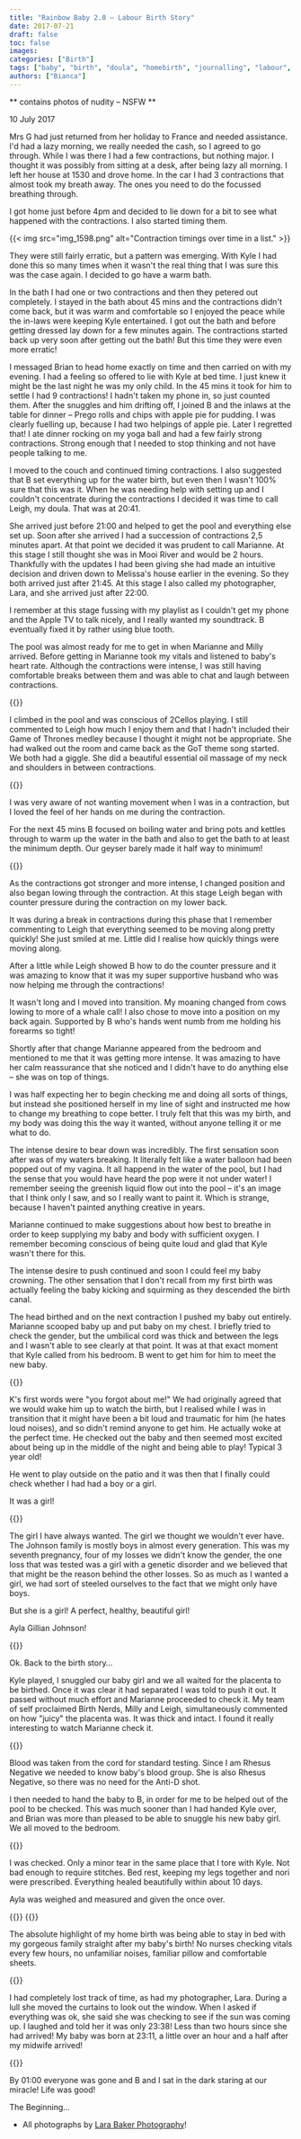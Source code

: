 ```yaml
---
title: "Rainbow Baby 2.0 – Labour Birth Story"
date: 2017-07-21
draft: false
toc: false
images:
categories: ["Birth"]
tags: ["baby", "birth", "doula", "homebirth", "journalling", "labour", "midwife", "natural birth", "nvd", "rainbow baby", "South Africa", "unmedicated labour", "waterbirth"]
authors: ["Bianca"]
---
```


** contains photos of nudity – NSFW **

10 July 2017

Mrs G had just returned from her holiday to France and needed assistance. I'd had a lazy morning, we really needed the cash, so I agreed to go through. While I was there I had a few contractions, but nothing major. I thought it was possibly from sitting at a desk, after being lazy all morning. I left her house at 1530 and drove home. In the car I had 3 contractions that almost took my breath away. The ones you need to do the focussed breathing through.

<!--more-->

I got home just before 4pm and decided to lie down for a bit to see what happened with the contractions. I also started timing them.

{{< img src="img_1598.png" alt="Contraction timings over time in a list." >}}

They were still fairly erratic, but a pattern was emerging. With Kyle I had done this so many times when it wasn't the real thing that I was sure this was the case again. I decided to go have a warm bath.

In the bath I had one or two contractions and then they petered out completely. I stayed in the bath about 45 mins and the contractions didn't come back, but it was warm and comfortable so I enjoyed the peace while the in-laws were keeping Kyle entertained. I got out the bath and before getting dressed lay down for a few minutes again. The contractions started back up very soon after getting out the bath! But this time they were even more erratic!

I messaged Brian to head home exactly on time and then carried on with my evening. I had a feeling so offered to lie with Kyle at bed time. I just knew it might be the last night he was my only child. In the 45 mins it took for him to settle I had 9 contractions! I hadn't taken my phone in, so just counted them. After the snuggles and him drifting off, I joined B and the inlaws at the table for dinner – Prego rolls and chips with apple pie for pudding. I was clearly fuelling up, because I had two helpings of apple pie. Later I regretted that! I ate dinner rocking on my yoga ball and had a few fairly strong contractions. Strong enough that I needed to stop thinking and not have people talking to me.

I moved to the couch and continued timing contractions. I also suggested that B set everything up for the water birth, but even then I wasn't 100% sure that this was it. When he was needing help with setting up and I couldn't concentrate during the contractions I decided it was time to call Leigh, my doula. That was at 20:41.

She arrived just before 21:00 and helped to get the pool and everything else set up. Soon after she arrived I had a succession of contractions 2,5 minutes apart. At that point we decided it was prudent to call Marianne. At this stage I still thought she was in Mooi River and would be 2 hours. Thankfully with the updates I had been giving she had made an intuitive decision and driven down to Melissa's house earlier in the evening. So they both arrived just after 21:45. At this stage I also called my photographer, Lara, and she arrived just after 22:00.

I remember at this stage fussing with my playlist as I couldn't get my phone and the Apple TV to talk nicely, and I really wanted my soundtrack. B eventually fixed it by rather using blue tooth.

The pool was almost ready for me to get in when Marianne and Milly arrived. Before getting in Marianne took my vitals and listened to baby's heart rate. Although the contractions were intense, I was still having comfortable breaks between them and was able to chat and laugh between contractions.

{{<img src="e4a7941_cc.jpg" alt="">}}

I climbed in the pool and was conscious of 2Cellos playing. I still commented to Leigh how much I enjoy them and that I hadn't included their Game of Thrones medley because I thought it might not be appropriate. She had walked out the room and came back as the GoT theme song started. We both had a giggle. She did a beautiful essential oil massage of my neck and shoulders in between contractions.

{{<img src="e4a7928_cc.jpg" alt="">}}

I was very aware of not wanting movement when I was in a contraction, but I loved the feel of her hands on me during the contraction.

For the next 45 mins B focused on boiling water and bring pots and kettles through to warm up the water in the bath and also to get the bath to at least the minimum depth. Our geyser barely made it half way to minimum!

{{<img src="e4a7931_cc.jpg" alt="">}}

As the contractions got stronger and more intense, I changed position and also began lowing through the contraction. At this stage Leigh began with counter pressure during the contraction on my lower back.

It was during a break in contractions during this phase that I remember commenting to Leigh that everything seemed to be moving along pretty quickly! She just smiled at me. Little did I realise how quickly things were moving along.

After a little while Leigh showed B how to do the counter pressure and it was amazing to know that it was my super supportive husband who was now helping me through the contractions!

It wasn't long and I moved into transition. My moaning changed from cows lowing to more of a whale call! I also chose to move into a position on my back again. Supported by B who's hands went numb from me holding his forearms so tight!

Shortly after that change Marianne appeared from the bedroom and mentioned to me that it was getting more intense. It was amazing to have her calm reassurance that she noticed and I didn't have to do anything else – she was on top of things.

I was half expecting her to begin checking me and doing all sorts of things, but instead she positioned herself in my line of sight and instructed me how to change my breathing to cope better. I truly felt that this was my birth, and my body was doing this the way it wanted, without anyone telling it or me what to do.

The intense desire to bear down was incredibly. The first sensation soon after was of my waters breaking. It literally felt like a water balloon had been popped out of my vagina. It all happend in the water of the pool, but I had the sense that you would have heard the pop were it not under water! I remember seeing the greenish liquid flow out into the pool – it's an image that I think only I saw, and so I really want to paint it. Which is strange, because I haven't painted anything creative in years.

Marianne continued to make suggestions about how best to breathe in order to keep supplying my baby and body with sufficient oxygen. I remember becoming conscious of being quite loud and glad that Kyle wasn't there for this.

The intense desire to push continued and soon I could feel my baby crowning. The other sensation that I don't recall from my first birth was actually feeling the baby kicking and squirming as they descended the birth canal.

The head birthed and on the next contraction I pushed my baby out entirely. Marianne scooped baby up and put baby on my chest. I briefly tried to check the gender, but the umbilical cord was thick and between the legs and I wasn't able to see clearly at that point. It was at that exact moment that Kyle called from his bedroom. B went to get him for him to meet the new baby.

{{<img src="e4a8074_cc.jpg" alt="">}}

K's first words were "you forgot about me!" We had originally agreed that we would wake him up to watch the birth, but I realised while I was in transition that it might have been a bit loud and traumatic for him (he hates loud noises), and so didn't remind anyone to get him. He actually woke at the perfect time. He checked out the baby and then seemed most excited about being up in the middle of the night and being able to play! Typical 3 year old!

He went to play outside on the patio and it was then that I finally could check whether I had had a boy or a girl.

It was a girl!

{{<img src="e4a8080_cc.jpg" alt="">}}

The girl I have always wanted. The girl we thought we wouldn't ever have. The Johnson family is mostly boys in almost every generation. This was my seventh pregnancy, four of my losses we didn't know the gender, the one loss that was tested was a girl with a genetic disorder and we believed that that might be the reason behind the other losses. So as much as I wanted a girl, we had sort of steeled ourselves to the fact that we might only have boys.

But she is a girl! A perfect, healthy, beautiful girl!

Ayla Gillian Johnson!

{{<img arc="e4a8110_cc.jpg" alt="">}}

Ok. Back to the birth story…

Kyle played, I snuggled our baby girl and we all waited for the placenta to be birthed. Once it was clear it had separated I was told to push it out. It passed without much effort and Marianne proceeded to check it. My team of self proclaimed Birth Nerds, Milly and Leigh, simultaneously commented on how "juicy" the placenta was. It was thick and intact. I found it really interesting to watch Marianne check it.

{{<img src="e4a8111_cc.jpg" alt="">}}

Blood was taken from the cord for standard testing. Since I am Rhesus Negative we needed to know baby's blood group. She is also Rhesus Negative, so there was no need for the Anti-D shot.

I then needed to hand the baby to B, in order for me to be helped out of the pool to be checked. This was much sooner than I had handed Kyle over, and Brian was more than pleased to be able to snuggle his new baby girl. We all moved to the bedroom.

{{<img src="e4a8157_cc.jpg" alt="">}}

I was checked. Only a minor tear in the same place that I tore with Kyle. Not bad enough to require stitches. Bed rest, keeping my legs together and nori were prescribed. Everything healed beautifully within about 10 days.

Ayla was weighed and measured and given the once over.

{{<img src="e4a8216_cc.jpg" alt="">}}
{{<img src="e4a8218_cc.jpg" alt="">}}

The absolute highlight of my home birth was being able to stay in bed with my gorgeous family straight after my baby's birth! No nurses checking vitals every few hours, no unfamiliar noises, familiar pillow and comfortable sheets.

{{<img src="e4a8166_cc.jpg" alt="">}}

I had completely lost track of time, as had my photographer, Lara. During a lull she moved the curtains to look out the window. When I asked if everything was ok, she said she was checking to see if the sun was coming up. I laughed and told her it was only 23:38! Less than two hours since she had arrived! My baby was born at 23:11, a little over an hour and a half after my midwife arrived!

{{<img src="e4a8248_cc.jpg" alt="">}}

By 01:00 everyone was gone and B and I sat in the dark staring at our miracle! Life was good!

The Beginning…

* All photographs by [Lara Baker Photography](https://www.facebook.com/photographsbylarabaker/)!